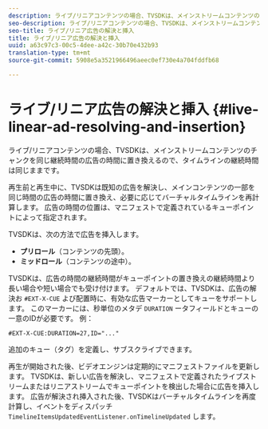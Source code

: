 ```yaml
---
description: ライブ/リニアコンテンツの場合、TVSDKは、メインストリームコンテンツのチャンクを同じ継続時間の広告の時間に置き換えるので、タイムラインの継続時間は同じままです。
seo-description: ライブ/リニアコンテンツの場合、TVSDKは、メインストリームコンテンツのチャンクを同じ継続時間の広告の時間に置き換えるので、タイムラインの継続時間は同じままです。
seo-title: ライブ/リニア広告の解決と挿入
title: ライブ/リニア広告の解決と挿入
uuid: a63c97c3-00c5-4dee-a42c-30b70e432b93
translation-type: tm+mt
source-git-commit: 5908e5a3521966496aeec0ef730e4a704fddfb68

---
```



# ライブ/リニア広告の解決と挿入 {#live-linear-ad-resolving-and-insertion}

ライブ/リニアコンテンツの場合、TVSDKは、メインストリームコンテンツのチャンクを同じ継続時間の広告の時間に置き換えるので、タイムラインの継続時間は同じままです。

再生前と再生中に、TVSDKは既知の広告を解決し、メインコンテンツの一部を同じ時間の広告の時間に置き換え、必要に応じてバーチャルタイムラインを再計算します。 広告の時間の位置は、マニフェストで定義されているキューポイントによって指定されます。

TVSDKは、次の方法で広告を挿入します。

* **プリロール**（コンテンツの先頭）。
* **ミッドロール**（コンテンツの途中）。

TVSDKは、広告の時間の継続時間がキューポイントの置き換えの継続時間より長い場合や短い場合でも受け付けます。 デフォルトでは、TVSDKは、広告の解決お `#EXT-X-CUE` よび配置時に、有効な広告マーカーとしてキューをサポートします。 このマーカーには、秒単位のメタデ `DURATION` ータフィールドとキューの一意のIDが必要です。 例：

```
#EXT-X-CUE:DURATION=27,ID="..."
```

追加のキュー（タグ）を定義し、サブスクライブできます。

再生が開始された後、ビデオエンジンは定期的にマニフェストファイルを更新します。 TVSDKは、新しい広告を解決し、マニフェストで定義されたライブストリームまたはリニアストリームでキューポイントを検出した場合に広告を挿入します。 広告が解決され挿入された後、TVSDKはバーチャルタイムラインを再度計算し、イベントをディスパッチ `TimelineItemsUpdatedEventListener.onTimelineUpdated` します。
